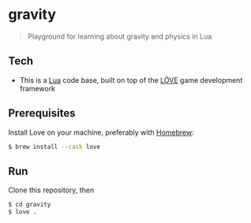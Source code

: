 # gravity

> Playground for learning about gravity and physics in Lua

## Tech

- This is a [Lua](https://lua.org/) code base, built on top of the [LÖVE](https://love2d.org/) game development framework

## Prerequisites

Install Love on your machine, preferably with [Homebrew](https://formulae.brew.sh/cask/love):

```bash
$ brew install --cask love
```

## Run

Clone this repository, then

```bash
$ cd gravity
$ love .
```
